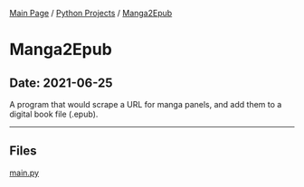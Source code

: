 [Main Page](/) / [Python Projects](/python) / [Manga2Epub](/python/2021-06-25_Manga2Epub)

# Manga2Epub

## Date: 2021-06-25

A program that would scrape a URL for manga panels, and add them to a digital book file (.epub).

-----

## Files

[main.py](main.py)